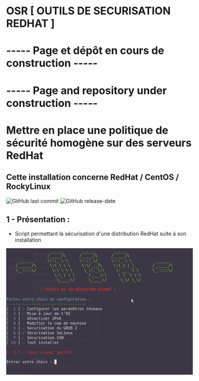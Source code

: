 # OSR [ OUTILS DE SECURISATION REDHAT ]  
#  
#  
# **----- Page et dépôt en cours de construction -----** 
# **----- Page and repository under construction -----**
#  
#  
# Mettre en place une politique de sécurité homogène sur des serveurs RedHat  
## Cette installation concerne RedHat / CentOS / RockyLinux  
![GitHub last commit](https://img.shields.io/github/last-commit/yakisyst3m/OSR-Outils_de_Securisation_RedHat) ![GitHub release-date](https://img.shields.io/github/release-date/yakisyst3m/Outils_de_Securisation_RedHat)

## 1 - Présentation :  
- Script permettant la sécurisation d'une distribution RedHat suite à son installation  

<p align="center">
<img src="/img/osr.png" alt="OSR MENU" width="700"/>
</p>
